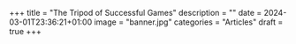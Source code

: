 
+++
title = "The Tripod of Successful Games"
description = ""
date = 2024-03-01T23:36:21+01:00
image = "banner.jpg"
categories = "Articles"
draft = true
+++

